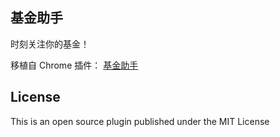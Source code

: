 ## 基金助手

时刻关注你的基金！

移植自 Chrome 插件： [基金助手](https://chrome.google.com/webstore/detail/%E5%9F%BA%E9%87%91%E5%8A%A9%E6%89%8B/jikclepdllhnflmfbchiepgkhcdkddgb)

## License

This is an open source plugin published under the MIT License